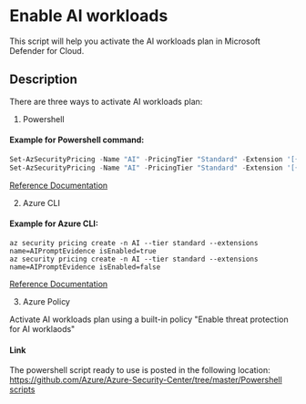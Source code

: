 # Enable AI workloads
This script will help you activate the AI workloads plan in Microsoft Defender for Cloud. 

## Description 


There are three ways to activate AI workloads plan:

1. Powershell 
#### Example for Powershell command:

```PowerShell
Set-AzSecurityPricing -Name "AI" -PricingTier "Standard" -Extension '[{"name":"AIPromptEvidence","isEnabled":"True","additionalExtensionProperties":null}]'
Set-AzSecurityPricing -Name "AI" -PricingTier "Standard" -Extension '[{"name":"AIPromptEvidence","isEnabled":"False","additionalExtensionProperties":null}]'
```
[Reference Documentation](https://learn.microsoft.com/en-us/powershell/module/az.security/set-azsecuritypricing?view=azps-12.2.0)

2. Azure CLI 
#### Example for Azure CLI:

```CLI
az security pricing create -n AI --tier standard --extensions name=AIPromptEvidence isEnabled=true
az security pricing create -n AI --tier standard --extensions name=AIPromptEvidence isEnabled=false
```
[Reference Documentation](https://learn.microsoft.com/en-us/cli/azure/security/pricing?view=azure-cli-latest)

3. Azure Policy

Activate AI workloads plan using a built-in policy "Enable threat protection for AI worklaods" 

#### Link
The powershell script ready to use is posted in the following location:
[https://github.com/Azure/Azure-Security-Center/tree/master/Powershell scripts](https://github.com/Azure/Azure-Security-Center/tree/master/Powershell%20scripts)

